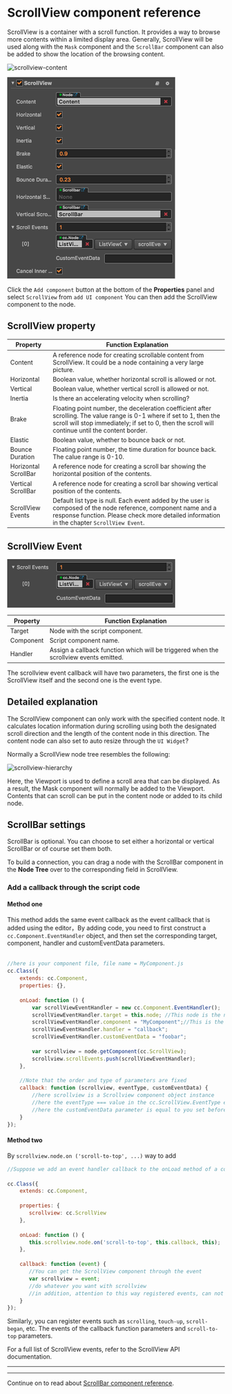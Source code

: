# ScrollView component reference

ScrollView is a container with a scroll function. It provides a way to browse more contents within a limited display area. Generally, ScrollView will be used along with the `Mask` component and the `ScrollBar` component can also be added to show the location of the browsing content.

![scrollview-content](./scrollview/scrollview-content.png)

![scrollview-inspector](./scrollview/scrollview-inspector.png)

Click the `Add component` button at the bottom of the **Properties** panel and select `ScrollView` from `add UI component` You can then add the ScrollView component to the node.

## ScrollView property

| Property |   Function Explanation
| -------------- | ----------- |
| Content| A reference node for creating scrollable content from ScrollView. It could be a node containing a very large picture.
| Horizontal | Boolean value, whether horizontal scroll is allowed or not.
| Vertical | Boolean value, whether vertical scroll is allowed or not.
| Inertia | Is there an accelerating velocity when scrolling?
| Brake | Floating point number, the deceleration coefficient after scrolling. The value range is 0-1 where if set to 1, then the scroll will stop immediately; if set to 0, then the scroll will continue until the content border.
|Elastic | Boolean value, whether to bounce back or not.
|Bounce Duration | Floating point number, the time duration for bounce back. The calue range is 0-10.
|Horizontal ScrollBar| A reference node for creating a scroll bar showing the horizontal position of the contents.
|Vertical ScrollBar| A reference node for creating a scroll bar showing vertical position of the contents.
|ScrollView Events| Default list type is null. Each event added by the user is composed of the node reference, component name and a response function. Please check more detailed information in the chapter `ScrollView Event`.

## ScrollView Event

![scrollview-event](./scrollview/scrollview-event.png)

| Property |   Function Explanation
| -------------- | ----------- |
|Target| Node with the script component.
|Component| Script component name.
|Handler| Assign a callback function which will be triggered when the scrollview events emitted.

The scrollview event callback will have two parameters, the first one is the ScrollView itself and the second one is the event type.

## Detailed explanation

The ScrollView component can only work with the specified content node. It calculates location information during scrolling using both the designated scroll direction and the length of the content node in this direction. The content node can also set to auto resize through the `UI Widget`?

Normally a ScrollView node tree resembles the following:

![scrollview-hierarchy](./scrollview/scrollview-hierarchy.png)

Here, the Viewport is used to define a scroll area that can be displayed. As a result, the Mask component will normally be added to the Viewport. Contents that can scroll can be put in the content node or added to its child node.

## ScrollBar settings

ScrollBar is optional. You can choose to set either a horizontal or vertical ScrollBar or of course set them both.

To build a connection, you can drag a node with the ScrollBar component in the **Node Tree** over to the corresponding field in ScrollView.

### Add a callback through the script code

#### Method one

This method adds the same event callback as the event callback that is added using the editor，By adding code, you need to first construct a `cc.Component.EventHandler` object, and then set the corresponding target, component, handler and customEventData parameters.

```js

//here is your component file, file name = MyComponent.js
cc.Class({
    extends: cc.Component,
    properties: {},

    onLoad: function () {
        var scrollViewEventHandler = new cc.Component.EventHandler();
        scrollViewEventHandler.target = this.node; //This node is the node to which your event handler code component belongs
        scrollViewEventHandler.component = "MyComponent";//This is the code file name
        scrollViewEventHandler.handler = "callback";
        scrollViewEventHandler.customEventData = "foobar";

        var scrollview = node.getComponent(cc.ScrollView);
        scrollview.scrollEvents.push(scrollViewEventHandler);
    },

	//Note that the order and type of parameters are fixed
    callback: function (scrollview, eventType, customEventData) {
        //here scrollview is a Scrollview component object instance
        //here the eventType === value in the cc.ScrollView.EventType enum
        //here the customEventData parameter is equal to you set before the "foobar"
    }
});
```

#### Method two

By `scrollview.node.on ('scroll-to-top', ...)` way to add

```js
//Suppose we add an event handler callback to the onLoad method of a component and handle the event in the callback function:

cc.Class({
    extends: cc.Component,

    properties: {
       scrollview: cc.ScrollView
    },

    onLoad: function () {
       this.scrollview.node.on('scroll-to-top', this.callback, this);
    },

    callback: function (event) {
       //You can get the ScrollView component through the event
       var scrollview = event;
       //do whatever you want with scrollview
       //in addition, attention to this way registered events, can not pass customEventData
    }
});
```

Similarly, you can register events such as `scrolling`, `touch-up`, `scroll-began`, etc. The events of the callback function parameters and `scroll-to-top` parameters.

For a full list of ScrollView events, refer to the ScrollView API documentation.

---

---

Continue on to read about [ScrollBar component reference](scrollbar.md).
